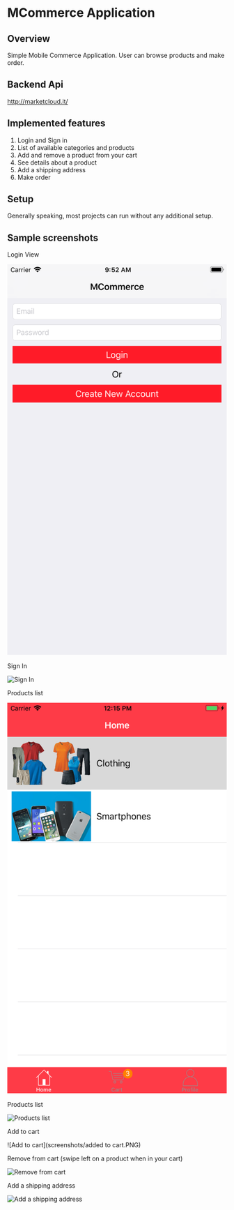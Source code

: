 
# MCommerce Application

## Overview

Simple Mobile Commerce Application. User can browse products and make order.

## Backend Api 
http://marketcloud.it/

## Implemented features ##

1. Login and Sign in
2. List of available categories and products 
3. Add and remove a product from your cart
4. See details about a product
5. Add a shipping address
6. Make order

## Setup

Generally speaking, most projects can run without any additional setup.

## Sample screenshots ##

Login View 

![Login View](screenshots/login.png)

Sign In

![Sign In](screenshots/registrazione.PNG)

Products list

![Products list](screenshots/categorylist.png)

Products list

![Products list](screenshots/products.PNG)


Add to cart

![Add to cart](screenshots/added to cart.PNG)

Remove from cart (swipe left on a product when in your cart)

![Remove from cart](screenshots/removeCart.PNG)

Add a shipping address

![Add a shipping address](screenshots/shipping.PNG)
